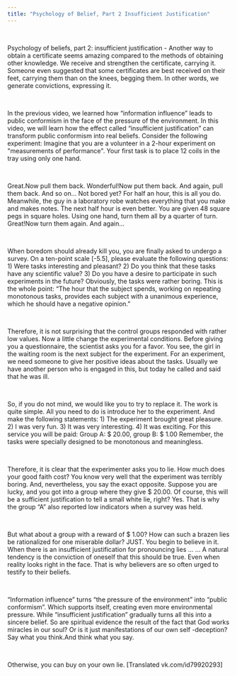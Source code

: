 ```yaml
---
title: "Psychology of Belief, Part 2 Insufficient Justification"
---
```

<br>

<div>
<p>
Psychology of beliefs, part 2: insufficient justification - Another way to obtain a certificate seems amazing compared to the methods of obtaining other knowledge. We receive and strengthen the certificate, carrying it. Someone even suggested that some certificates are best received on their feet, carrying them than on the knees, begging them. In other words, we generate convictions, expressing it. 
</p>
</div>
<br>

<div>
<p>
In the previous video, we learned how “information influence” leads to public conformism in the face of the pressure of the environment. In this video, we will learn how the effect called “insufficient justification” can transform public conformism into real beliefs. Consider the following experiment: Imagine that you are a volunteer in a 2-hour experiment on "measurements of performance". Your first task is to place 12 coils in the tray using only one hand. 
</p>
</div>
<br>

<div>
<p>
Great.Now pull them back. Wonderful!Now put them back. And again, pull them back. And so on... Not bored yet? For half an hour, this is all you do. Meanwhile, the guy in a laboratory robe watches everything that you make and makes notes. The next half hour is even better. You are given 48 square pegs in square holes. Using one hand, turn them all by a quarter of turn. Great!Now turn them again. And again... 
</p>
</div>
<br>

<div>
<p>
When boredom should already kill you, you are finally asked to undergo a survey. On a ten-point scale [-5.5], please evaluate the following questions: 1) Were tasks interesting and pleasant? 2) Do you think that these tasks have any scientific value? 3) Do you have a desire to participate in such experiments in the future? Obviously, the tasks were rather boring. This is the whole point: “The hour that the subject spends, working on repeating monotonous tasks, provides each subject with a unanimous experience, which he should have a negative opinion.” 
</p>
</div>
<br>

<div>
<p>
Therefore, it is not surprising that the control groups responded with rather low values. Now a little change the experimental conditions. Before giving you a questionnaire, the scientist asks you for a favor. You see, the girl in the waiting room is the next subject for the experiment. For an experiment, we need someone to give her positive ideas about the tasks. Usually we have another person who is engaged in this, but today he called and said that he was ill. 
</p>
</div>
<br>

<div>
<p>
So, if you do not mind, we would like you to try to replace it. The work is quite simple. All you need to do is introduce her to the experiment. And make the following statements: 1) The experiment brought great pleasure. 2) I was very fun. 3) It was very interesting. 4) It was exciting. For this service you will be paid: Group A: $ 20.00, group B: $ 1.00 Remember, the tasks were specially designed to be monotonous and meaningless. 
</p>
</div>
<br>

<div>
<p>
Therefore, it is clear that the experimenter asks you to lie. How much does your good faith cost? You know very well that the experiment was terribly boring. And, nevertheless, you say the exact opposite. Suppose you are lucky, and you got into a group where they give $ 20.00. Of course, this will be a sufficient justification to tell a small white lie, right? Yes. That is why the group “A” also reported low indicators when a survey was held. 
</p>
</div>
<br>

<div>
<p>
But what about a group with a reward of $ 1.00? How can such a brazen lies be rationalized for one miserable dollar? JUST. You begin to believe in it. When there is an insufficient justification for pronouncing lies ... ... A natural tendency is the conviction of oneself that this should be true. Even when reality looks right in the face. That is why believers are so often urged to testify to their beliefs. 
</p>
</div>
<br>

<div>
<p>
“Information influence” turns “the pressure of the environment” into “public conformism”. Which supports itself, creating even more environmental pressure. While “insufficient justification” gradually turns all this into a sincere belief. So are spiritual evidence the result of the fact that God works miracles in our soul? Or is it just manifestations of our own self -deception? Say what you think.And think what you say. 
</p>
</div>
<br>

<div>
<p>
Otherwise, you can buy on your own lie. [Translated vk.com/id79920293] 
</p>
</div>
<br>